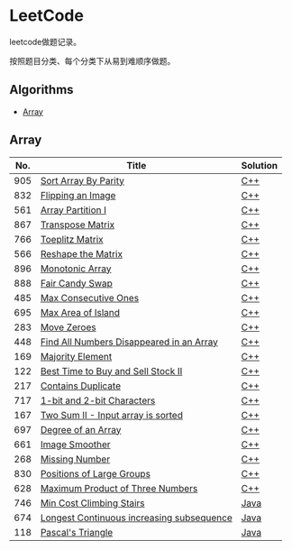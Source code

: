 # LeetCode

leetcode做题记录。

按照题目分类、每个分类下从易到难顺序做题。

## Algorithms

* [Array](https://github.com/sq71/LeetCode#array)


## Array
|  No.  | Title           |    Solution    |
|-----|---------------- | -------------- |
| 905 | [Sort Array By Parity](https://leetcode.com/problems/sort-array-by-parity/description/) | [C++](./905_sort_array_by_parity.md) |
| 832 | [Flipping an Image](https://leetcode.com/problems/flipping-an-image/description/) | [C++](./832_flipping_an_image.md) |
| 561 | [Array Partition I](https://leetcode.com/problems/array-partition-i/) | [C++](./561_array_partition_i.md) |
| 867 | [Transpose Matrix](https://leetcode.com/problems/transpose-matrix/description/) | [C++](./867_transpose_matrix.md) |
| 766 | [Toeplitz Matrix](https://leetcode.com/problems/toeplitz-matrix/description/) | [C++](./766_toeplitz_matrix.md) |
| 566 | [Reshape the Matrix](https://leetcode.com/problems/reshape-the-matrix/description/) | [C++](./566_reshape_the_matrix.md) |
| 896 | [Monotonic Array](https://leetcode.com/problems/monotonic-array/description/) | [C++](./896_monotonic_array.md) |
| 888 | [Fair Candy Swap](https://leetcode.com/problems/fair-candy-swap/description/) | [C++](./888_fair_candy_swap.md) |
| 485 | [Max Consecutive Ones](https://leetcode.com/problems/max-consecutive-ones/description/) | [C++](./485_max_consecutive_ones.md) |
| 695 | [Max Area of Island](https://leetcode.com/problems/max-area-of-island/description/) | [C++](./695_max_area_of_island.md) |
| 283 | [Move Zeroes](https://leetcode.com/problems/move-zeroes/description/) | [C++](./283_move_zeroes.md) |
| 448 | [Find All Numbers Disappeared in an Array](https://leetcode.com/problems/find-all-numbers-disappeared-in-an-array/description/) | [C++](./448_find_all_numbers_disappeared_in_an_array.md) |
| 169 | [Majority Element](https://leetcode.com/problems/majority-element/description/) | [C++](./169_majority_element.md) | 
| 122 | [Best Time to Buy and Sell Stock II](https://leetcode.com/problems/best-time-to-buy-and-sell-stock-ii/description/) | [C++](./122_best_time_to_buy_and_sell_stock_ii.md) | 
| 217 | [Contains Duplicate](https://leetcode.com/problems/contains-duplicate/description/) | [C++](./217_contains_duplicate.md) | 
| 717 | [1-bit and 2-bit Characters](https://leetcode.com/problems/1-bit-and-2-bit-characters/description/) | [C++](./717_1-bit_and_2-bit_characters.md) | 
| 167 | [Two Sum II - Input array is sorted](https://leetcode.com/problems/two-sum-ii-input-array-is-sorted/description/) | [C++](./167_two_sum_ii_input_array_is_sorted.md) | 
| 697 | [Degree of an Array](https://leetcode.com/problems/degree-of-an-array/description/) | [C++](./697_degree_of_an_array.md) | 
| 661 | [Image Smoother](https://leetcode.com/problems/image-smoother/description/) | [C++](./661_image_smoother.md) | 
| 268 | [Missing Number](https://leetcode.com/problems/missing-number/description/) | [C++](./268_missing_number.md) | 
| 830 | [Positions of Large Groups](https://leetcode.com/problems/positions-of-large-groups/description/) | [C++](./830_positions_of_large_groups.md) | 
| 628 | [Maximum Product of Three Numbers](https://leetcode.com/problems/maximum-product-of-three-numbers/description/) | [C++](./628_maximum_product_of_three_numbers.md) | 
| 746 | [Min Cost Climbing Stairs](https://leetcode.com/problems/min-cost-climbing-stairs/) | [Java](./746_min_cost_climbing_stairs.md) | 
| 674 | [Longest Continuous increasing subsequence](https://leetcode.com/problems/longest-continuous-increasing-subsequence/) | [Java](./674_longest_continuous_increasing_subsequence.md) | 
| 118 | [Pascal's Triangle](https://leetcode.com/problems/pascals-triangle/) | [Java](./118_pascal's_triangle.md) | 

